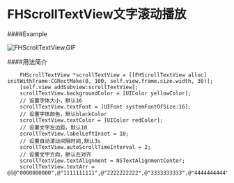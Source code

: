 # FHScrollTextView文字滚动播放
####Example

![FHScrollTextView.GIF](https://upload-images.jianshu.io/upload_images/1798226-4d7e0088cc2e2877.GIF?imageMogr2/auto-orient/strip)

####用法简介
```
    FHScrollTextView *scrollTextView = [[FHScrollTextView alloc] initWithFrame:CGRectMake(0, 100, self.view.frame.size.width, 30)];
    [self.view addSubview:scrollTextView];
    scrollTextView.backgroundColor = [UIColor yellowColor];
    // 设置字体大小，默认16
    scrollTextView.textFont = [UIFont systemFontOfSize:16];
    // 设置字体颜色，默认blackColor
    scrollTextView.textColor = [UIColor redColor];
    // 设置文字左边距，默认10
    scrollTextView.labelLeftInset = 10;
    // 设置自动滚动间隔时间,默认3s
    scrollTextView.autoScrollTimeInterval = 2;
    // 设置文字方向，默认左对齐
    scrollTextView.textAlignment = NSTextAlignmentCenter;
    scrollTextView.textArr = @[@"0000000000",@"1111111111",@"2222222222",@"3333333333",@"4444444444"];
```
